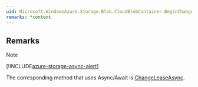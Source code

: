 ```yaml
---  
uid: Microsoft.WindowsAzure.Storage.Blob.CloudBlobContainer.BeginChangeLease(System.String,Microsoft.WindowsAzure.Storage.AccessCondition,Microsoft.WindowsAzure.Storage.Blob.BlobRequestOptions,Microsoft.WindowsAzure.Storage.OperationContext,System.AsyncCallback,System.Object)  
remarks: *content  
---  
```

  
## Remarks  
  
> [!NOTE]
>  [!INCLUDE[azure-storage-async-alert](../Token/azure-storage-async-alert_md.md)]  
>   
>  The corresponding method that uses Async/Await is   [ChangeLeaseAsync](assetId:///Overload:Microsoft.WindowsAzure.Storage.Blob.CloudBlobContainer.ChangeLeaseAsync?qualifyHint=False&autoUpgrade=True).